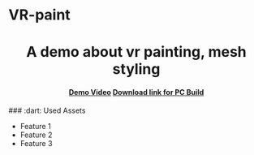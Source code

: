 # VR-paint

<div align="center">

  <h1>A demo about vr painting, mesh styling</h1>

  
<!-- Badges -->
   
<h4>
    <a href="https://www.youtube.com/watch?v=6gKvH2F5qHA">Demo Video</a>
  <span> </span>
    <a href="https://we.tl/t-RhodUq98d1">Download link for PC Build</a>
  </h4>
</div>

<div align="left"> 
<!-- Features -->
### :dart: Used Assets

- Feature 1
- Feature 2
- Feature 3
</div>
